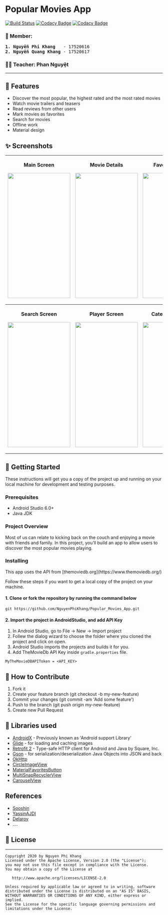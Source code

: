Popular Movies App
==================

[![Build Status](https://travis-ci.org/maksim-m/Popular-Movies-App.svg?branch=master)](https://travis-ci.org/maksim-m/Popular-Movies-App)
[![Codacy Badge](https://api.codacy.com/project/badge/Grade/9d71713560374c938dba8a476ce8debf)](https://www.codacy.com/app/maksim-m/Popular-Movies-App)
[![Codacy Badge](https://api.codacy.com/project/badge/Coverage/9d71713560374c938dba8a476ce8debf)](https://www.codacy.com/app/maksim-m/Popular-Movies-App)

### 🤝 Member:
<pre>
<b>1. Nguyễn Phi Khang</b>   - 17520616
<b>2. Nguyễn Quang Khang</b> - 17520617
</pre>

### 👩‍💼 Teacher: Phan Nguyệt 
---

## 🌟 Features
- Discover the most popular, the highest rated and the most rated movies
- Watch movie trailers and teasers
- Read reviews from other users
- Mark movies as favorites
- Search for movies
- Offline work
- Material design

## ✨ Screenshots
<table style="width:100%">
<tr>
    <th  width="33.3%"> <p align="center">
      <p>Main Screen</p>
       <img src="https://user-images.githubusercontent.com/45101536/72078593-f9749980-332b-11ea-9548-1add2ebc3c9b.gif"
            width="200" height="400"><br>
      </p>
  </th>
    <th width="33.3%"> <p align="center">
       <p>Movie Details</p>
       <img src="https://user-images.githubusercontent.com/45101536/72081510-342d0080-3331-11ea-8cd6-f5a69372590c.gif"
             width="200" height="400"><br>
  </p>
  </th>
  <th width="33.3%"> <p align="center">
       <p>Favorites Screen</p>
       <img src="https://user-images.githubusercontent.com/45101536/72080015-92a4af80-332e-11ea-805c-1f7e0f0a44fb.png"  width="200" height="400"><br>
      </p>
  </th>  
</tr>
<tr>
    <th  width="33.3%"> <p align="center">
      <p>Search Screen</p>
       <img src="https://user-images.githubusercontent.com/45101536/72077331-a568b580-3329-11ea-90fe-a697e270fd81.png"
            width="200" height="400"><br>
      </p>
  </th>
    <th width="33.3%"> <p align="center">
       <p>Player Screen</p>
       <img src="https://user-images.githubusercontent.com/45101536/72083339-380e5200-3334-11ea-9502-cd1230968f74.gif"
             width="200" height="400"><br>
  </p>
  </th>
  <th width="33.3%"> <p align="center">
       <p>Categories Screen</p>
       <img src="https://user-images.githubusercontent.com/45101536/72079655-e6fb5f80-332d-11ea-9471-be6a9486e348.gif"  width="200" height="400"><br>
      </p>
  </tr>
</table>

## 🚀 Getting Started
These instructions will get you a copy of the project up and running on your local machine for development and testing purposes.

### Prerequisites
*   Android Studio 6.0+
*   Java JDK

### Project Overview
Most of us can relate to kicking back on the couch and enjoying
a movie with friends and family. In this project, you’ll build an app
to allow users to discover the most popular movies playing.

### Installing
<p>This app uses the API from [themoviedb.org](https://www.themoviedb.org/)</p>
<p>Follow these steps if you want to get a local copy of the project on your machine.</p>

#### 1. Clone or fork the repository by running the command below	
```
git https://github.com/NguyenPhiKhang/Popular_Movies_App.git
```
#### 2. Import the project in AndroidStudio, and add API Key
1.  In Android Studio, go to File -> New -> Import project
2.  Follew the dialog wizard to choose the folder where you cloned the project and click on open.
3.  Android Studio imports the projects and builds it for you.
4.  Add TheMovieDb API Key inside `gradle.properties` file.

```
MyTheMovieDBAPIToken = <API_KEY>
```

## 🤝 How to Contribute
1.  Fork it
2.  Create your feature branch (git checkout -b my-new-feature)
3.  Commit your changes (git commit -am 'Add some feature')
4.  Push to the branch (git push origin my-new-feature)
5.  Create new Pull Request

## 📃 Libraries used
*   [AndroidX](https://developer.android.com/jetpack/androidx/) - Previously known as 'Android support Library'
*   [Glide](https://github.com/bumptech/glide) - for loading and caching images 
*   [Retrofit 2](https://github.com/square/retrofit) - Type-safe HTTP client for Android and Java by Square, Inc. 
*   [Gson](https://github.com/google/gson) - for serialization/deserialization Java Objects into JSON and back
*   [OkHttp](https://github.com/square/okhttp)
*   [CircleImageView](https://github.com/hdodenhof/CircleImageView)
*   [MaterialFavoritesButton](https://github.com/IvBaranov/MaterialFavoriteButton)
*   [MultiSnapRecyclerView](https://github.com/TakuSemba/MultiSnapRecyclerView)
*   [CarouselView](https://github.com/sayyam/carouselview)

## **References**
* [Sooshin](https://github.com/sooshin/android-popular-movies-app)
* [YassinAJDI](https://github.com/YassinAJDI/PopularMovies)
* [Delaroy](https://github.com/delaroy/MoviesApp)
* ....

## 📝 License
---

    Copyright 2020 by Nguyen Phi Khang
    Licensed under the Apache License, Version 2.0 (the "License");
    you may not use this file except in compliance with the License.
    You may obtain a copy of the License at

       http://www.apache.org/licenses/LICENSE-2.0

    Unless required by applicable law or agreed to in writing, software
    distributed under the License is distributed on an "AS IS" BASIS,
    WITHOUT WARRANTIES OR CONDITIONS OF ANY KIND, either express or implied.
    See the License for the specific language governing permissions and
    limitations under the License.
